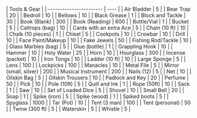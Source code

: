 | Tools & Gear |
| ----------------------- | ---- |
| Air Bladder             | 5    |
| Bear Trap               | 20   |
| Bedroll                 | 10   |
| Bellows                 | 10   |
| Black Grease            | 1    |
| Block and Tackle        | 30   |
| Book (Blank)            | 300  |
| Book (Reading)          | 600  |
| Bottle/Vial             | 1    |
| Bucket                  | 5    |
| Caltrops (bag)          | 10   |
| Cards with an extra Ace | 5    |
| Chain (10 ft)           | 10   |
| Chalk (10 pieces)       | 1    |
| Chisel                  | 5    |
| Cookpots                | 10   |
| Crowbar                 | 10   |
| Drill                   | 10   |
| Face Paint/Makeup       | 10   |
| Fake Jewels             | 50   |
| Fishing Rod/Tackle      | 10   |
| Glass Marbles (bag)     | 5    |
| Glue (bottle)           | 1    |
| Grappling Hook          | 10   |
| Hammer                  | 10   |
| Holy Water              | 25   |
| Horn                    | 10   |
| Hourglass               | 300  |
| Incense (packet)        | 10   |
| Iron Tongs              | 10   |
| Ladder (10 ft)          | 10   |
| Large Sponge            | 5    |
| Lens                    | 100  |
| Lockpicks               | 100  |
| Manacles                | 10   |
| Metal File              | 5    |
| Mirror (small, silver)  | 200  |
| Musical Instrument      | 200  |
| Nails (12)              | 5    |
| Net                     | 10   |
| Oilskin Bag             | 5    |
| Oilskin Trousers        | 10   |
| Padlock and Key         | 20   |
| Perfume                 | 50   |
| Pick                    | 10   |
| Pole (10ft)             | 5    |
| Quill and Ink           | 1    |
| Rope (50ft)             | 10   |
| Sack                    | 1    |
| Saw                     | 10   |
| Set of Loaded Dice      | 5    |
| Shovel                  | 10   |
| Small Bell              | 20   |
| Soap                    | 1    |
| Spike (iron)            | 5    |
| Spike (wood)            | 1    |
| Spiked boots            | 5    |
| Spyglass                | 1000 |
| Tar (Pot)               | 10   |
| Tent (3 man)            | 100  |
| Tent (personal)         | 50   |
| Twine (300 ft)          | 5    |
| Waterskin               | 5    |
| Whistle                 | 5    |
